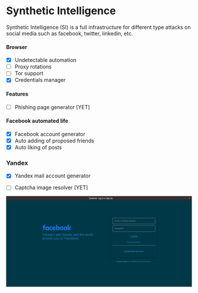 <h1>Synthetic Intelligence</h1>

<p>
Synthetic Intelligence (SI) is a full infrastructure for different type attacks on social media such as facebook, twitter, linkedin, etc.
</p>
 
#### Browser
- [X] Undetectable automation
- [ ] Proxy rotations 
- [ ] Tor support
- [X] Credentials manager

#### Features
- [ ] Phishing page generator [YET]

#### Facebook automated life
- [X] Facebook account generator
- [X] Auto adding of proposed friends
- [X] Auto liking of posts

### Yandex
- [X] Yandex mail account generator
- [ ] Captcha image resolver [YET]


![alt text](Readme/screenshot.png)
